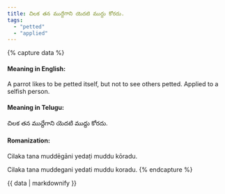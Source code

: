 ```yaml
---
title: చిలక తన ముద్దేగాని యెదటి ముద్దు కోరదు.
tags:
  - "petted"
  - "applied"
---
```


{% capture data %}
#### Meaning in English:
A parrot likes to be petted itself, but not to see others petted.
Applied to a selfish person.

#### Meaning in Telugu:
చిలక తన ముద్దేగాని యెదటి ముద్దు కోరదు.

#### Romanization:
Cilaka tana muddēgāni yedaṭi muddu kōradu.

Cilaka tana muddegani yedati muddu koradu.
{% endcapture %}

{{ data | markdownify }}

